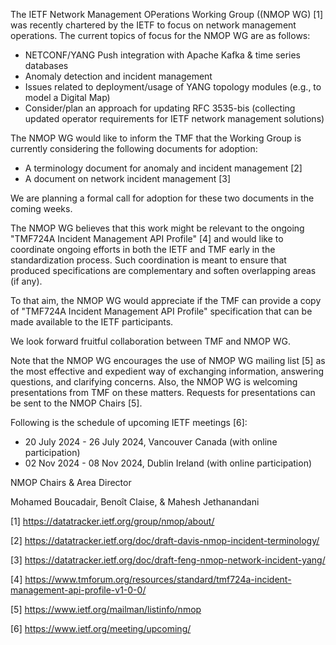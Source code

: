 The IETF Network Management OPerations Working Group ((NMOP WG) [1] was recently chartered by the IETF to focus on network management operations. The current topics of focus for the NMOP WG are as follows:

* NETCONF/YANG Push integration with Apache Kafka & time series databases
*	Anomaly detection and incident management
*	Issues related to deployment/usage of YANG topology modules (e.g., to model a Digital Map)
*	Consider/plan an approach for updating RFC 3535-bis (collecting updated operator requirements for IETF network management solutions)

The NMOP WG would like to inform the TMF that the Working Group is currently considering the following documents for adoption:

*	A terminology document for anomaly and incident management [2]
*	A document on network incident management [3]

We are planning a formal call for adoption for these two documents in the coming weeks.

The NMOP WG believes that this work might be relevant to the ongoing "TMF724A Incident Management API Profile" [4] and would like to coordinate ongoing efforts in both the IETF and TMF early in the standardization process.
Such coordination is meant to ensure that produced specifications are complementary and soften overlapping areas (if any).

To that aim, the NMOP WG would appreciate if the TMF can provide a copy of "TMF724A Incident Management API Profile" specification that can be made available to the IETF participants.

We look forward fruitful collaboration between TMF and NMOP WG.

Note that the NMOP WG encourages the use of NMOP WG mailing list [5] as the most effective and expedient way of exchanging information, answering questions, and clarifying concerns.
Also, the NMOP WG is welcoming presentations from TMF on these matters. Requests for presentations can be sent to the NMOP Chairs [5].

Following is the schedule of upcoming IETF meetings [6]:

* 20 July 2024 - 26 July 2024, Vancouver Canada (with online participation)
* 02 Nov 2024 - 08 Nov 2024, Dublin Ireland (with online participation)


NMOP Chairs & Area Director

Mohamed Boucadair, Benoît Claise, & Mahesh Jethanandani




[1] https://datatracker.ietf.org/group/nmop/about/

[2] https://datatracker.ietf.org/doc/draft-davis-nmop-incident-terminology/

[3] https://datatracker.ietf.org/doc/draft-feng-nmop-network-incident-yang/ 

[4] https://www.tmforum.org/resources/standard/tmf724a-incident-management-api-profile-v1-0-0/ 

[5] https://www.ietf.org/mailman/listinfo/nmop

[6] https://www.ietf.org/meeting/upcoming/
